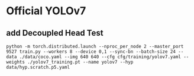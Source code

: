 <!--
 * @Author: wayne
 * @LastEditors: wayne
 * @Date: 2022-09-24 21:40:27
 * @LastEditTime: 2022-10-09 15:22:43
 * @Description: 
-->
# Official YOLOv7

## add Decoupled Head Test


```shell
python -m torch.distributed.launch --nproc_per_node 2 --master_port 9527 train.py --workers 8 --device 0,1 --sync-bn --batch-size 24 --data ./data/coco.yaml --img 640 640 --cfg cfg/training/yolov7.yaml --weights ./yolov7_training.pt --name yolov7 --hyp data/hyp.scratch.p5.yaml 
```